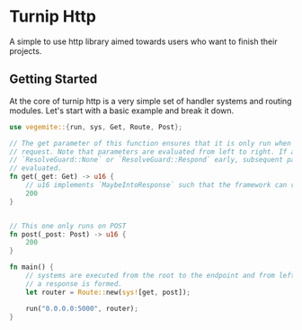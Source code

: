 # Turnip Http
A simple to use http library aimed towards users who want to finish their projects.

## Getting Started
At the core of turnip http is a very simple set of handler systems and routing modules. Let's start with a basic example and break it down.

```rs
use vegemite::{run, sys, Get, Route, Post};

// The get parameter of this function ensures that it is only run when the request is a get
// request. Note that parameters are evaluated from left to right. If a parameter returns
// `ResolveGuard::None` or `ResolveGuard::Respond` early, subsequent parameters will not be
// evaluated.
fn get(_get: Get) -> u16 {
    // u16 implements `MaybeIntoResponse` such that the framework can resolve a response from it
    200
}


// This one only runs on POST
fn post(_post: Post) -> u16 {
    200
}

fn main() {
    // systems are executed from the root to the endpoint and from left to right of each node until
    // a response is formed. 
    let router = Route::new(sys![get, post]);

    run("0.0.0.0:5000", router);
}
```
